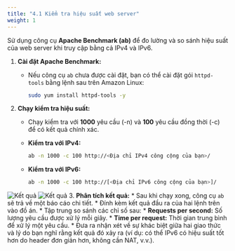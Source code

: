 ```yaml
---
title: "4.1 Kiểm tra hiệu suất web server"
weight: 1
---
```




Sử dụng công cụ **Apache Benchmark (ab)** để đo lường và so sánh hiệu suất của web server khi truy cập bằng cả IPv4 và IPv6.

1.  **Cài đặt Apache Benchmark:**
    * Nếu công cụ `ab` chưa được cài đặt, bạn có thể cài đặt gói `httpd-tools` bằng lệnh sau trên Amazon Linux:
        ```bash
        sudo yum install httpd-tools -y
        ```

2.  **Chạy kiểm tra hiệu suất:**
    * Chạy kiểm tra với **1000** yêu cầu (-n) và **100** yêu cầu đồng thời (-c) để có kết quả chính xác.

    * **Kiểm tra với IPv4:**
        ```bash
        ab -n 1000 -c 100 http://<Địa chỉ IPv4 công cộng của bạn>/
        ```

    * **Kiểm tra với IPv6:**
        ```bash
        ab -n 1000 -c 100 http://[<Địa chỉ IPv6 công cộng của bạn>]/
        ```
![Kết quả](../images/gen-h-ab4.jpg)
![Kết quả](../images/gen-n-ab6.jpg)
3.  **Phân tích kết quả:**
    * Sau khi chạy xong, công cụ `ab` sẽ trả về một báo cáo chi tiết.
    * Đính kèm kết quả đầu ra của hai lệnh trên vào đồ án.
    * Tập trung so sánh các chỉ số sau:
        * **Requests per second:** Số lượng yêu cầu được xử lý mỗi giây.
        * **Time per request:** Thời gian trung bình để xử lý một yêu cầu.
    * Đưa ra nhận xét về sự khác biệt giữa hai giao thức và lý do bạn nghĩ rằng kết quả đó xảy ra (ví dụ: có thể IPv6 có hiệu suất tốt hơn do header đơn giản hơn, không cần NAT, v.v.).
